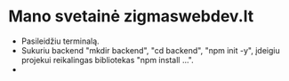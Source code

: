 # Mano svetainė zigmaswebdev.lt
- Pasileidžiu terminalą.
- Sukuriu backend "mkdir backend", "cd backend", "npm init -y", įdeigiu projekui reikalingas bibliotekas "npm install ...".
- 